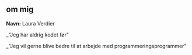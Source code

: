 ## om mig
**Navn:** Laura Verdier

_"Jeg har aldrig kodet før"

_"Jeg vil gerne blive bedre til at arbejde med programmeringsprogrammer"
